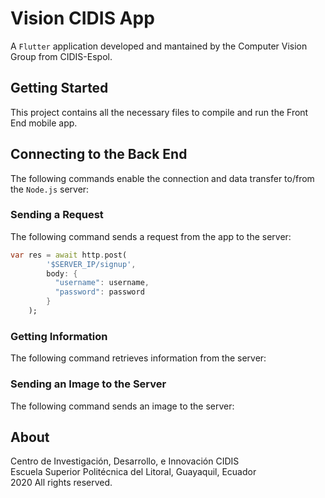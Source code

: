 # Vision CIDIS App

A `Flutter` application developed and mantained by the Computer Vision Group from CIDIS-Espol.

## Getting Started

This project contains all the necessary files to compile and run the Front End mobile app.

## Connecting to the Back End
The following commands enable the connection and data transfer to/from the `Node.js` server:

### Sending a Request
The following command sends a request from the app to the server:
```dart
var res = await http.post(
        '$SERVER_IP/signup',
        body: {
          "username": username,
          "password": password
        }
    );
```

### Getting Information
The following command retrieves information from the server:


### Sending an Image to the Server
The following command sends an image to the server:


## About
Centro de Investigación, Desarrollo, e Innovación CIDIS  
Escuela Superior Politécnica del Litoral, Guayaquil, Ecuador  
2020 All rights reserved.  
